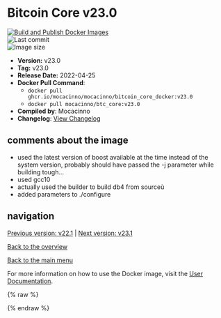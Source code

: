 # Bitcoin Core v23.0

[![Build and Publish Docker Images](https://github.com/mocacinno/bitcoin_core_docker/actions/workflows/build-and-publish.yml/badge.svg?branch=v23.0)](https://github.com/mocacinno/bitcoin_core_docker/actions/workflows/build-and-publish.yml)  
![Last commit](https://badgen.net/github/last-commit/mocacinno/bitcoin_core_docker/v23.0)  
![Image size](https://badgen.net/docker/size/mocacinno/btc_core/v23.0?color=green)  

- **Version:** v23.0
- **Tag:** v23.0
- **Release Date:** 2022-04-25
- **Docker Pull Command**:
  - `docker pull ghcr.io/mocacinno/mocacinno/bitcoin_core_docker:v23.0`
  - `docker pull mocacinno/btc_core:v23.0`
- **Compiled by**: Mocacinno
- **Changelog**: [View Changelog](https://github.com/bitcoin/bitcoin/blob/v23.0/doc/release-notes.md)

## comments about the image

- used the latest version of boost available at the time instead of the system version, probably should have passed the -j parameter while building tough...
- used gcc10
- actually used the builder to build db4 from sourceù
- added parameters to ./configure

## navigation

[Previous version: v22.1](./v22.1.md) | [Next version: v23.1](./v23.1.md)

[Back to the overview](./Readme.md)

[Back to the main menu](../Readme.md)

For more information on how to use the Docker image, visit the [User Documentation](../userdocs/Readme.md).

<!-- Google tag (gtag.js) -->
{% raw %}
<script async src="https://www.googletagmanager.com/gtag/js?id=G-BPC6NC6FF9"></script>
<script>
  window.dataLayer = window.dataLayer || [];
  function gtag(){dataLayer.push(arguments);}
  gtag('js', new Date());
  gtag('config', 'G-BPC6NC6FF9');
</script>
{% endraw %}
